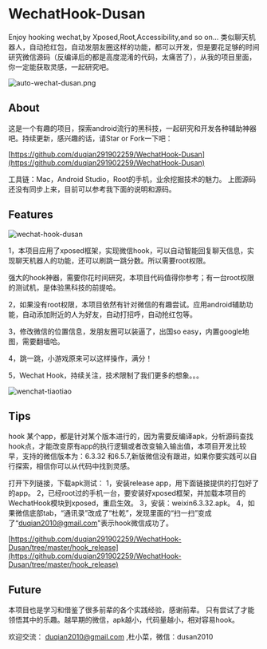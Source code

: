 # WechatHook-Dusan
Enjoy hooking wechat,by Xposed,Root,Accessibility,and so on...
类似聊天机器人，自动抢红包，自动发朋友圈这样的功能，都可以开发，但是要花足够的时间研究微信源码（反编译后的都是高度混淆的代码，太痛苦了），从我的项目里面，你一定能获取灵感，一起研究吧。

![auto-wechat-dusan.png](http://upload-images.jianshu.io/upload_images/2001922-59bb02f4ed2cfe65.png?imageMogr2/auto-orient/strip%7CimageView2/2/w/1240)


## About 

这是一个有趣的项目，探索android流行的黑科技，一起研究和开发各种辅助神器吧。持续更新，感兴趣的话，请Star or Fork一下吧：

[https://github.com/duqian291902259/WechatHook-Dusan](https://github.com/duqian291902259/WechatHook-Dusan)

工具链：Mac，Android Studio，Root的手机，业余挖掘技术的魅力。
上图源码还没有同步上来，目前可以参考我下面的说明和源码。

## Features

![wechat-hook-dusan](https://github.com/duqian291902259/WechatHook-Dusan/blob/master/screenshot/wechat-hook-dusan.png)


1，本项目应用了xposed框架，实现微信hook，可以自动智能回复聊天信息，实现聊天机器人的功能，还可以刷跳一跳分数。所以需要root权限。

强大的hook神器，需要你花时间研究，本项目代码值得你参考；有一台root权限的测试机，是体验黑科技的前提哈。

2，如果没有root权限，本项目依然有针对微信的有趣尝试。应用android辅助功能，自动添加附近的人为好友，自动打招呼，自动抢红包等。

3，修改微信的位置信息，发朋友圈可以装逼了，出国so easy，内置google地图，需要翻墙哈。

4，跳一跳，小游戏原来可以这样操作，满分！

5，Wechat Hook，持续关注，技术限制了我们更多的想象。。。

![wenchat-tiaotiao](https://github.com/duqian291902259/WechatHook-Dusan/blob/master/screenshot/wenchat-tiaotiao.png)


## Tips
hook 某个app，都是针对某个版本进行的，因为需要反编译apk，分析源码查找hook点，才能改变原有app的执行逻辑或者改变输入输出值，本项目开发比较早，支持的微信版本为：6.3.32 和6.5.7,新版微信没有跟进，如果你要实践可以自行探索，相信你可以从代码中找到灵感。

打开下列链接，下载apk测试：
1，安装release app，用下面链接提供的打包好了的app。
2，已经root过的手机一台，要安装好xposed框架，并加载本项目的WechatHook模块到xposed，重启生效。
3，安装：weixin6.3.32.apk。
4，如果微信底部tab，“通讯录”改成了“杜乾”，发现里面的“扫一扫”变成了“duqian2010@gmail.com"表示hook微信成功了。

[https://github.com/duqian291902259/WechatHook-Dusan/tree/master/hook_release](https://github.com/duqian291902259/WechatHook-Dusan/tree/master/hook_release)

## Future

本项目也是学习和借鉴了很多前辈的各个实践经验，感谢前辈。
只有尝试了才能领悟其中的乐趣。越早期的微信，apk越小，代码量越小，相对容易hook。

欢迎交流：
duqian2010@gmail.com ,杜小菜，微信：dusan2010


